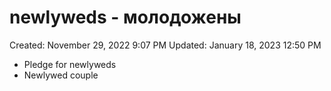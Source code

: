 # newlyweds - молодожены

Created: November 29, 2022 9:07 PM
Updated: January 18, 2023 12:50 PM

- Pledge for newlyweds
- Newlywed couple